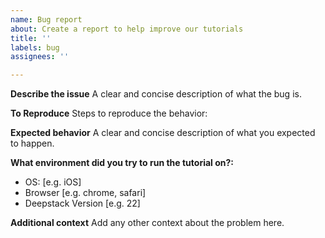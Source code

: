 ```yaml
---
name: Bug report
about: Create a report to help improve our tutorials
title: ''
labels: bug
assignees: ''

---
```


**Describe the issue**
A clear and concise description of what the bug is.

**To Reproduce**
Steps to reproduce the behavior:

**Expected behavior**
A clear and concise description of what you expected to happen.

**What environment did you try to run the tutorial on?:**
 - OS: [e.g. iOS]
 - Browser [e.g. chrome, safari]
 - Deepstack Version [e.g. 22]

**Additional context**
Add any other context about the problem here.
